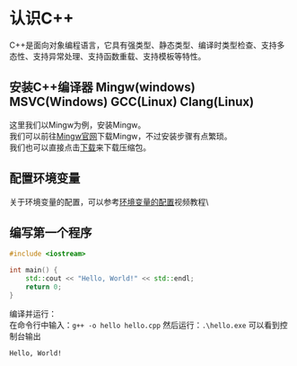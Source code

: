 # 认识C++
C++是面向对象编程语言，它具有强类型、静态类型、编译时类型检查、支持多态性、支持异常处理、支持函数重载、支持模板等特性。
## 安装C++编译器 Mingw(windows) MSVC(Windows) GCC(Linux) Clang(Linux)
这里我们以Mingw为例，安装Mingw。\
我们可以前往[Mingw官网](https://sourceforge.net/projects/mingw/)下载Mingw，不过安装步骤有点繁琐。\
我们也可以直接点击[下载](https://ganxue.top/api/open/download/mingw)来下载压缩包。
## 配置环境变量
关于环境变量的配置，可以参考[环境变量的配置](https://www.douyin.com/user/self?from_tab_name=main&modal_id=7402243166088301876&showTab=post)视频教程\
## 编写第一个程序
```cpp
#include <iostream>

int main() {
    std::cout << "Hello, World!" << std::endl;
    return 0;
}
```
编译并运行：\
在命令行中输入：`g++ -o hello hello.cpp`
然后运行：`.\hello.exe`
可以看到控制台输出
```bash
Hello, World!
```
